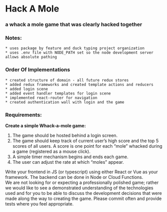 # Hack A Mole
### a whack a mole game that was clearly hacked together

### Notes:
    * uses package by feature and duck typing project organization
    * uses .env file with NODE_PATH set so the node development server allows absolute pathing

### Order Of Implementations
    * created structure of domain - all future redux stores
    * added redux frameworks and created template actions and reducers
    * added login scene
    * added event handler templates for login scene
    * implemented react-router for navigation
    * created authentication wall with login and the game
### Requirements:

**Create a simple Whack-a-mole game:**
1. The game should be hosted behind a login screen. 
2. The game should keep track of current user’s high score and the top 5 scores of all users. A score is one point for each “mole” whacked during a game (registered as a mouse click).  
3. A simple timer mechanism begins and ends each game. 
4. The user can adjust the rate at which “moles” appear. 

Write your frontend in JS (or typescript) using either React or Vue as your framework. The backend can be done in Node or Cloud Functions.  
We are not looking for or expecting a professionally polished game; rather we would like to see a demonstrated understanding of the technologies used and for you to be able to discuss the development decisions that were made along the way to creating the game. Please commit often and provide tests where you feel appropriate.

